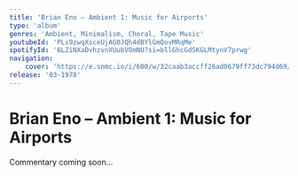 ```yaml
---
title: 'Brian Eno – Ambient 1: Music for Airports'
type: 'album'
genres: 'Ambient, Minimalism, Choral, Tape Music'
youtubeId: 'PLs9zwqXsceUjAG0JQh4dBYlGmQovMRqMe'
spotifyId: '6LZiNXaDvhzvnXUubVOmNU?si=bllGhcGdSKGLMtynV7prwg'
navigation:
    cover: 'https://e.snmc.io/i/600/w/32caab3accff26ad0679ff73dc794d69/10223980/brian-eno-ambient-1-music-for-airports-Cover-Art.png'
release: '03-1978'
---
```

<music-genre-list :genres="genres"></music-genre-list>

# Brian Eno – Ambient 1: Music for Airports
Commentary coming soon…






